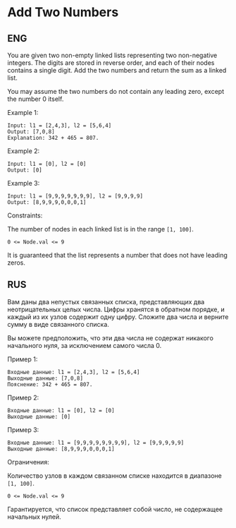 # Add Two Numbers

## ENG

You are given two non-empty linked lists representing two non-negative integers. The digits are stored in reverse order, and each of their nodes contains a single digit. Add the two numbers and return the sum as a linked list.

You may assume the two numbers do not contain any leading zero, except the number 0 itself.

Example 1:
```
Input: l1 = [2,4,3], l2 = [5,6,4]
Output: [7,0,8]
Explanation: 342 + 465 = 807.
```
Example 2:
```
Input: l1 = [0], l2 = [0]
Output: [0]
```
Example 3:
```
Input: l1 = [9,9,9,9,9,9,9], l2 = [9,9,9,9]
Output: [8,9,9,9,0,0,0,1]
```

Constraints:

The number of nodes in each linked list is in the range ```[1, 100]```.
```
0 <= Node.val <= 9
```
It is guaranteed that the list represents a number that does not have leading zeros.

## RUS
Вам даны два непустых связанных списка, представляющих два неотрицательных целых числа. Цифры хранятся в обратном порядке, и каждый из их узлов содержит одну цифру. Сложите два числа и верните сумму в виде связанного списка.

Вы можете предположить, что эти два числа не содержат никакого начального нуля, за исключением самого числа 0.

Пример 1:
```
Входные данные: l1 = [2,4,3], l2 = [5,6,4]
Выходные данные: [7,0,8]
Пояснение: 342 + 465 = 807.
```
Пример 2:
```
Входные данные: l1 = [0], l2 = [0]
Выходные данные: [0]
```
Пример 3:
```
Входные данные: l1 = [9,9,9,9,9,9,9,9], l2 = [9,9,9,9,9]
Выходные данные: [8,9,9,9,0,0,0,1]
```

Ограничения:

Количество узлов в каждом связанном списке находится в диапазоне ``[1, 100]``.
```
0 <= Node.val <= 9
```
Гарантируется, что список представляет собой число, не содержащее начальных нулей.